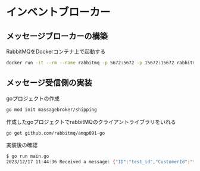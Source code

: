 # インベントブローカー

## メッセージブローカーの構築

RabbitMQをDockerコンテナ上で起動する

```bash
docker run -it --rm --name rabbitmq -p 5672:5672 -p 15672:15672 rabbitmq:3.11-management
```

## メッセージ受信側の実装

goプロジェクトの作成
```bash
go mod init massagebroker/shipping
```

作成したgoプロジェクトでrabbitMQのクライアントライブラリをいれる
```bash
go get github.com/rabbitmq/amqp091-go
```

実装後の確認
```bash
$ go run main.go
2023/12/17 11:44:36 Received a message: {"ID":"test_id","CustomerId":"test","CustomerName":"customer name","OrderItem":[]}
```